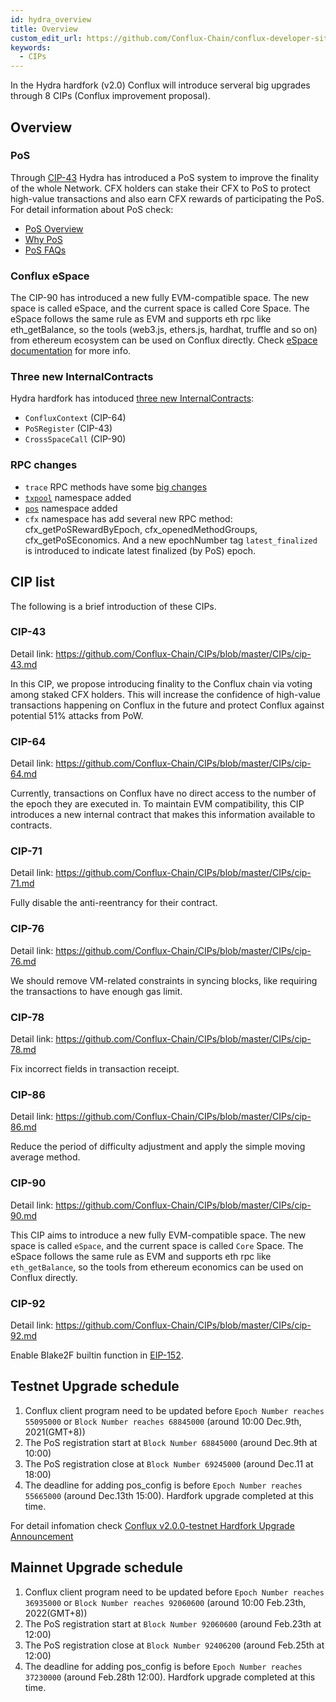 ```yaml
---
id: hydra_overview
title: Overview
custom_edit_url: https://github.com/Conflux-Chain/conflux-developer-site/edit/master/docs/v2-hardfork/upgrade-list.md
keywords:
  - CIPs
---
```


In the Hydra hardfork (v2.0) Conflux will introduce serveral big upgrades through 8 CIPs (Conflux improvement proposal).

## Overview

### PoS

Through [CIP-43](https://github.com/Conflux-Chain/CIPs/blob/master/CIPs/cip-43.md) Hydra has introduced a PoS system to improve the finality of the whole Network. CFX holders can stake their CFX to PoS to protect high-value transactions and also earn CFX rewards of participating the PoS. For detail information about PoS check:

* [PoS Overview](./PoS-overview.md)
* [Why PoS](./why-PoS.md)
* [PoS FAQs](./PoS-faq.md)

### Conflux eSpace

The CIP-90 has introduced a new fully EVM-compatible space. The new space is called eSpace, and the current space is called Core Space. The eSpace follows the same rule as EVM and supports eth rpc like eth_getBalance, so the tools (web3.js, ethers.js, hardhat, truffle and so on) from ethereum ecosystem can be used on Conflux directly. Check [eSpace documentation](/conflux-doc/docs/EVM-Space/intro_of_evm_space) for more info.

### Three new InternalContracts

Hydra hardfork has intoduced [three new InternalContracts](./internal-contract.md):

* `ConfluxContext` (CIP-64)
* `PoSRegister` (CIP-43)
* `CrossSpaceCall` (CIP-90)

### RPC changes

* `trace` RPC methods have some [big changes](/conflux-doc/docs/RPCs/trace_rpc#v20-trace-breaking-change)
* [`txpool`](/conflux-doc/docs/RPCs/txpool_rpc) namespace added
* [`pos`](/conflux-doc/docs/RPCs/pos_rpc) namespace added
* `cfx` namespace has add several new RPC method: cfx_getPoSRewardByEpoch, cfx_openedMethodGroups, cfx_getPoSEconomics. And a new epochNumber tag `latest_finalized` is introduced to indicate latest finalized (by PoS) epoch.

## CIP list

The following is a brief introduction of these CIPs.

### CIP-43

Detail link: https://github.com/Conflux-Chain/CIPs/blob/master/CIPs/cip-43.md

In this CIP, we propose introducing finality to the Conflux chain via voting among staked CFX holders. This will increase the confidence of high-value transactions happening on Conflux in the future and protect Conflux against potential 51% attacks from PoW.

### CIP-64

Detail link: https://github.com/Conflux-Chain/CIPs/blob/master/CIPs/cip-64.md

Currently, transactions on Conflux have no direct access to the number of the epoch they are executed in. To maintain EVM compatibility, this CIP introduces a new internal contract that makes this information available to contracts.

### CIP-71

Detail link: https://github.com/Conflux-Chain/CIPs/blob/master/CIPs/cip-71.md

Fully disable the anti-reentrancy for their contract.

### CIP-76

Detail link: https://github.com/Conflux-Chain/CIPs/blob/master/CIPs/cip-76.md

We should remove VM-related constraints in syncing blocks, like requiring the transactions to have enough gas limit.

### CIP-78

Detail link: https://github.com/Conflux-Chain/CIPs/blob/master/CIPs/cip-78.md

Fix incorrect fields in transaction receipt.

### CIP-86

Detail link: https://github.com/Conflux-Chain/CIPs/blob/master/CIPs/cip-86.md

Reduce the period of difficulty adjustment and apply the simple moving average method.

### CIP-90

Detail link: https://github.com/Conflux-Chain/CIPs/blob/master/CIPs/cip-90.md

This CIP aims to introduce a new fully EVM-compatible space. The new space is called `eSpace`, and the current space is called `Core` Space. The eSpace follows the same rule as EVM and supports eth rpc like `eth_getBalance`, so the tools from ethereum economics can be used on Conflux directly.

### CIP-92

Detail link: https://github.com/Conflux-Chain/CIPs/blob/master/CIPs/cip-92.md

Enable Blake2F builtin function in [EIP-152](https://github.com/ethereum/EIPs/blob/master/EIPS/eip-152.md).

## Testnet Upgrade schedule

1. Conflux client program need to be updated before `Epoch Number reaches 55095000` or `Block Number reaches 68845000` (around 10:00 Dec.9th, 2021(GMT+8))
2. The PoS registration start at `Block Number 68845000` (around Dec.9th at 10:00)
3. The PoS registration close at `Block Number 69245000` (around Dec.11 at 18:00)
4. The deadline for adding pos_config is before `Epoch Number reaches 55665000` (around Dec.13th 15:00). Hardfork upgrade completed at this time.

For detail infomation check [Conflux v2.0.0-testnet Hardfork Upgrade Announcement](https://forum.conflux.fun/t/conflux-v2-0-0-testnet-hardfork-upgrade-announcement/12556)

## Mainnet Upgrade schedule

1. Conflux client program need to be updated before `Epoch Number reaches 36935000` or `Block Number reaches 92060600` (around 10:00 Feb.23th, 2022(GMT+8))
2. The PoS registration start at `Block Number 92060600` (around Feb.23th at 12:00)
3. The PoS registration close at `Block Number 92406200` (around Feb.25th at 12:00)
4. The deadline for adding pos_config is before `Epoch Number reaches 37230000` (around Feb.28th 12:00). Hardfork upgrade completed at this time.
